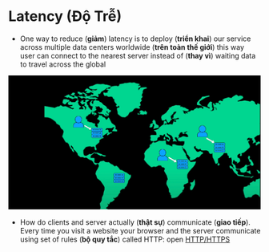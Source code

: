 # Latency (Độ Trễ)

- One way to reduce (**giảm**) latency is to deploy (**triển khai**) our service across multiple data centers worldwide (**trên toàn thế giới**) this way user can connect to the nearest server instead of (**thay vì**) waiting data to travel across the global

![Images Demo](./images/latency/2.webp)

- How do clients and server actually (**thật sự**) communicate (**giao tiếp**). Every time you visit a website your browser and the server communicate using set of rules (**bộ quy tắc**) called HTTP: open [HTTP/HTTPS](./6_http_and_https.md)
